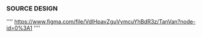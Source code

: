 ### SOURCE DESIGN

''''
https://www.figma.com/file/VdIHpavZguVymcuYhBdR3z/TanVan?node-id=0%3A1
''''
